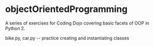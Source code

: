 # objectOrientedProgramming

A series of exercises for Coding Dojo covering basic facets of OOP in Python 2.

bike.py, car.py -- practice creating and instantiating classes